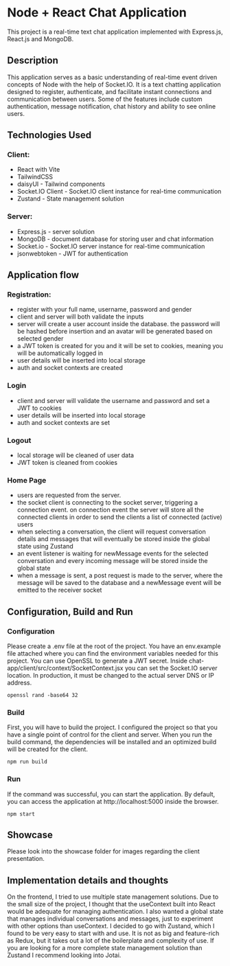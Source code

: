 # Node + React Chat Application

This project is a real-time text chat application implemented with Express.js, React.js and MongoDB.

## Description

This application serves as a basic understanding of real-time event driven concepts of Node with the help of Socket.IO. It is a text chatting application designed to register, authenticate, and facilitate instant connections and communication between users. Some of the features include custom authentication, message notification, chat history and ability to see online users.

## Technologies Used

### Client:

- React with Vite
- TailwindCSS
- daisyUI - Tailwind components
- Socket.IO Client - Socket.IO client instance for real-time communication
- Zustand - State management solution

### Server:

- Express.js - server solution
- MongoDB - document database for storing user and chat information
- Socket.io - Socket.IO server instance for real-time communication
- jsonwebtoken - JWT for authentication

## Application flow

### Registration:

- register with your full name, username, password and gender
- client and server will both validate the inputs
- server will create a user account inside the database. the password will be hashed before insertion and an avatar will be generated based on selected gender
- a JWT token is created for you and it will be set to cookies, meaning you will be automatically logged in
- user details will be inserted into local storage
- auth and socket contexts are created

### Login

- client and server will validate the username and password and set a JWT to cookies
- user details will be inserted into local storage
- auth and socket contexts are set

### Logout

- local storage will be cleaned of user data
- JWT token is cleaned from cookies

### Home Page

- users are requested from the server.
- the socket client is connecting to the socket server, triggering a connection event. on connection event the server will store all the connected clients in order to send the clients a list of connected (active) users
- when selecting a conversation, the client will request conversation details and messages that will eventually be stored inside the global state using Zustand
- an event listener is waiting for newMessage events for the selected conversation and every incoming message will be stored inside the global state
- when a message is sent, a post request is made to the server, where the message will be saved to the database and a newMessage event will be emitted to the receiver socket

## Configuration, Build and Run

### Configuration

Please create a .env file at the root of the project. You have an env.example file attached where you can find the environment variables needed for this project. You can use OpenSSL to generate a JWT secret. Inside chat-app/client/src/context/SocketContext.jsx you can set the Socket.IO server location. In production, it must be changed to the actual server DNS or IP address.

```console
openssl rand -base64 32
```

### Build

First, you will have to build the project. I configured the project so that you have a single point of control for the client and server. When you run the build command, the dependencies will be installed and an optimized build will be created for the client.

```console
npm run build
```

### Run

If the command was successful, you can start the application. By default, you can access the application at http://localhost:5000 inside the browser.

```console
npm start
```

## Showcase

Please look into the showcase folder for images regarding the client presentation.

## Implementation details and thoughts

On the frontend, I tried to use multiple state management solutions. Due to the small size of the project, I thought that the useContext built into React would be adequate for managing authentication. I also wanted a global state that manages individual conversations and messages, just to experiment with other options than useContext. I decided to go with Zustand, which I found to be very easy to start with and use. It is not as big and feature-rich as Redux, but it takes out a lot of the boilerplate and complexity of use. If you are looking for a more complete state management solution than Zustand I recommend looking into Jotai.
